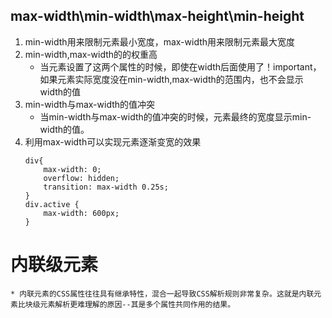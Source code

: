 ## max-width\min-width\max-height\min-height
1. min-width用来限制元素最小宽度，max-width用来限制元素最大宽度
2. min-width,max-width的的权重高
    * 当元素设置了这两个属性的时候，即使在width后面使用了！important，如果元素实际宽度没在min-width,max-width的范围内，也不会显示width的值
3. min-width与max-width的值冲突
    * 当min-width与max-width的值冲突的时候，元素最终的宽度显示min-width的值。
4. 利用max-width可以实现元素逐渐变宽的效果
    ```
    div{
        max-width: 0;
        overflow: hidden;
        transition: max-width 0.25s;
    }
    div.active {
        max-width: 600px; 
    }
    ```

# 内联级元素
    * 内联元素的CSS属性往往具有继承特性，混合一起导致CSS解析规则非常复杂。这就是内联元素比块级元素解析更难理解的原因--其是多个属性共同作用的结果。